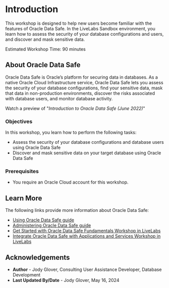 # Introduction

This workshop is designed to help new users become familiar with the features of Oracle Data Safe. In the LiveLabs Sandbox environment, you learn how to assess the security of your database configurations and users, and discover and mask sensitive data.

Estimated Workshop Time: 90 minutes

## About Oracle Data Safe

Oracle Data Safe is Oracle’s platform for securing data in databases. As a native Oracle Cloud Infrastructure service, Oracle Data Safe lets you assess the security of your database configurations, find your sensitive data, mask that data in non-production environments, discover the risks associated with database users, and monitor database activity.

Watch a preview of "*Introduction to Oracle Data Safe (June 2022)*" [](youtube:UUc26bpdFnc)

### Objectives

In this workshop, you learn how to perform the following tasks:

- Assess the security of your database configurations and database users using Oracle Data Safe
- Discover and mask sensitive data on your target database using Oracle Data Safe

### Prerequisites

- You require an Oracle Cloud account for this workshop.


## Learn More

The following links provide more information about Oracle Data Safe:

- [Using Oracle Data Safe guide](https://docs.oracle.com/en/cloud/paas/data-safe/udscs/index.html)
- [Administering Oracle Data Safe guide](https://docs.oracle.com/en/cloud/paas/data-safe/admds/index.html)
- [Get Started with Oracle Data Safe Fundamentals Workshop in LiveLabs](https://apexapps.oracle.com/pls/apex/dbpm/r/livelabs/view-workshop?wid=598)
- [Integrate Oracle Data Safe with Applications and Services Workshop in LiveLabs](https://apexapps.oracle.com/pls/apex/dbpm/r/livelabs/view-workshop?wid=3596)


## Acknowledgements

* **Author** - Jody Glover, Consulting User Assistance Developer, Database Development
* **Last Updated By/Date** - Jody Glover, May 16, 2024
